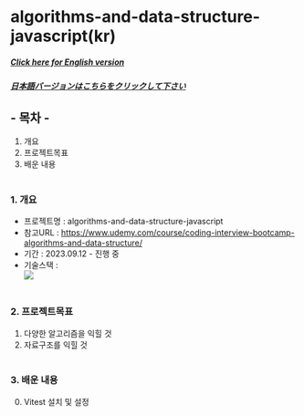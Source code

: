 # algorithms-and-data-structure-javascript(kr)

##### [Click here for English version](README_EN.md)

##### [日本語バージョンはこちらをクリックして下さい](README_JP.md)

## - 목차 -

1. 개요
2. 프로젝트목표
3. 배운 내용
   </br>
   </br>

### 1. 개요

- 프로젝트명 : algorithms-and-data-structure-javascript
- 참고URL : https://www.udemy.com/course/coding-interview-bootcamp-algorithms-and-data-structure/
- 기간 : 2023.09.12 - 진행 중
- 기술스택 : </br>
  <img src="https://img.shields.io/badge/javascript-F7DF1E?style=for-the-badge&logo=javascript&logoColor=white">
  </br>
  </br>

### 2. 프로젝트목표

1. 다양한 알고리즘을 익힐 것
2. 자료구조를 익힐 것
   </br>
   </br>

### 3. 배운 내용 </br>

0. Vitest 설치 및 설정
